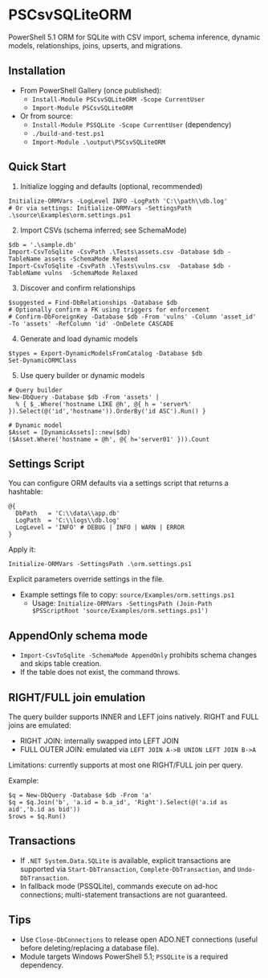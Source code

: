 # PSCsvSQLiteORM

PowerShell 5.1 ORM for SQLite with CSV import, schema inference, dynamic models, relationships, joins, upserts, and migrations.

## Installation

- From PowerShell Gallery (once published):
  - `Install-Module PSCsvSQLiteORM -Scope CurrentUser`
  - `Import-Module PSCsvSQLiteORM`
- Or from source:
  - `Install-Module PSSQLite -Scope CurrentUser` (dependency)
  - `./build-and-test.ps1`
  - `Import-Module .\output\PSCsvSQLiteORM`

## Quick Start

1) Initialize logging and defaults (optional, recommended)

```
Initialize-ORMVars -LogLevel INFO -LogPath 'C:\\path\\db.log'
# Or via settings: Initialize-ORMVars -SettingsPath .\source\Examples\orm.settings.ps1
```

2) Import CSVs (schema inferred; see SchemaMode)

```
$db = '.\sample.db'
Import-CsvToSqlite -CsvPath .\Tests\assets.csv -Database $db -TableName assets -SchemaMode Relaxed
Import-CsvToSqlite -CsvPath .\Tests\vulns.csv  -Database $db -TableName vulns  -SchemaMode Relaxed
```

3) Discover and confirm relationships

```
$suggested = Find-DbRelationships -Database $db
# Optionally confirm a FK using triggers for enforcement
# Confirm-DbForeignKey -Database $db -From 'vulns' -Column 'asset_id' -To 'assets' -RefColumn 'id' -OnDelete CASCADE
```

4) Generate and load dynamic models

```
$types = Export-DynamicModelsFromCatalog -Database $db
Set-DynamicORMClass
```

5) Use query builder or dynamic models

```
# Query builder
New-DbQuery -Database $db -From 'assets' |
  % { $_.Where('hostname LIKE @h', @{ h = 'server%' }).Select(@('id','hostname')).OrderBy('id ASC').Run() }

# Dynamic model
$Asset = [DynamicAssets]::new($db)
($Asset.Where('hostname = @h', @{ h='server01' })).Count
```

## Settings Script

You can configure ORM defaults via a settings script that returns a hashtable:

```
@{
  DbPath   = 'C:\\data\\app.db'
  LogPath  = 'C:\\logs\\db.log'
  LogLevel = 'INFO' # DEBUG | INFO | WARN | ERROR
}
```

Apply it:

`Initialize-ORMVars -SettingsPath .\orm.settings.ps1`

Explicit parameters override settings in the file.

- Example settings file to copy: `source/Examples/orm.settings.ps1`
  - Usage: `Initialize-ORMVars -SettingsPath (Join-Path $PSScriptRoot 'source/Examples/orm.settings.ps1')`

## AppendOnly schema mode

- `Import-CsvToSqlite -SchemaMode AppendOnly` prohibits schema changes and skips table creation.
- If the table does not exist, the command throws.

## RIGHT/FULL join emulation

The query builder supports INNER and LEFT joins natively. RIGHT and FULL joins are emulated:
- RIGHT JOIN: internally swapped into LEFT JOIN
- FULL OUTER JOIN: emulated via `LEFT JOIN A->B UNION LEFT JOIN B->A`

Limitations: currently supports at most one RIGHT/FULL join per query.

Example:

```
$q = New-DbQuery -Database $db -From 'a'
$q = $q.Join('b', 'a.id = b.a_id', 'Right').Select(@('a.id as aid','b.id as bid'))
$rows = $q.Run()
```

## Transactions

- If `.NET System.Data.SQLite` is available, explicit transactions are supported via `Start-DbTransaction`, `Complete-DbTransaction`, and `Undo-DbTransaction`.
- In fallback mode (PSSQLite), commands execute on ad-hoc connections; multi-statement transactions are not guaranteed.

## Tips

- Use `Close-DbConnections` to release open ADO.NET connections (useful before deleting/replacing a database file).
- Module targets Windows PowerShell 5.1; `PSSQLite` is a required dependency.

